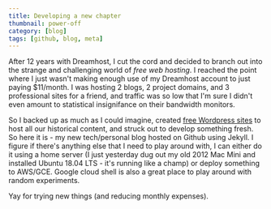 ```yaml
---
title: Developing a new chapter
thumbnail: power-off
category: [blog]
tags: [github, blog, meta]
---
```


After 12 years with Dreamhost, I cut the cord and decided to branch out into the strange and challenging world of _free web hosting_. I reached the point where I just wasn't making enough use of my Dreamhost account to just paying $11/month. I was hosting 2 blogs, 2 project domains, and 3 professional sites for a friend, and traffic was so low that I'm sure I didn't even amount to statistical insignifance on their bandwidth monitors.
<!--more-->

So I backed up as much as I could imagine, created [free Wordpress sites](http://angrychimp.home.blog) to host all our historical content, and struck out to develop something fresh. So here it is - my new tech/personal blog hosted on Github using Jekyll. I figure if there's anything else that I need to play around with, I can either do it using a home server (I just yesterday dug out my old 2012 Mac Mini and installed Ubuntu 18.04 LTS - it's running like a champ) or deploy something to AWS/GCE. Google cloud shell is also a great place to play around with random experiments.

Yay for trying new things (and reducing monthly expenses).